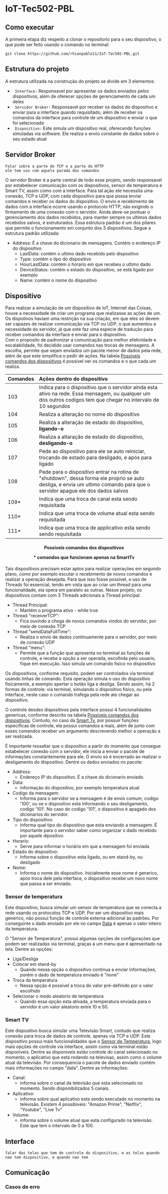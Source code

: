 # IoT-Tec502-PBL

## Como executar
A primeira etapa diz respeito a clonar o repositorio para o seu dispositivo, o que pode ser feito usando o comando no terminal:

``
git clone https://github.com/rhianpablo11/IoT-Tec502-PBL.git
``

## Estrutura do projeto
A estrutura utilizada na construção do projeto se divide em 3 elementos:
  
- ` Interface:` Responsavel por apresentar os dados enviados pelos dispositivos, além de oferecer opções de gerenciamento de cada um deles
- `` Servidor Broker:`` Responsavel por receber os dados do dispositivo e enviar para a interface quando requisitado, além de receber os comandos da interface para controle de um dispositivo e enviar o que foi selecionado
- ``` Dispositivo:``` Este simula um dispositivo real, oferecendo funções simuladas via software. Ele realiza o envio constante de dados sobre o seu estado atual
  
## Servidor Broker
    Falar sobre a parte do TCP e a parte do HTTP
    ele tem uso com aquela parada dos comandos
O servidor Broker é a parte central de todo esse projeto, sendo responsavel por estabelecer comunicação com os dispositivos, sensor de temperatura e Smart TV, assim como com a interface. Para tal ação ele necessita uma conexão, TCP e UDP, com cada dispositivo para que possa enviar comandos e receber os dados do dispositivo. O envio e recebimento de dados com a interface ocorre usando o protocolo HTTP, não exigindo o firmamento de uma conexão com o servidor.
Ainda deve-se pontuar o gerenciamento dos dados recebidos, para manter sempre os ultimos dados recebidos salvos, e estruturados. Essa estrutura padrão é um dos pilares que permite o funcionamento em conjunto dos 3 dispositivos. Segue a estrutura padrão utilizada:
- Address: É a chave do dicionario de mensagens. Contém o endereço IP do dispositivo
  - LastData: contém o ultimo dado recebido pelo dispositivo
  - Type: contém o tipo do dispositivo
  - HourLastData: contém o horario em que recebeu o ultimo dado
  - DeviceStatus: contém o estado do dispositivo, se está ligado por exemplo
  - Name: contém o nome do dispositivo 

## Dispositivo
Para realizar a simulação de um dispositivo de IoT, Internet das Coisas, houve a necessidade de criar um programa que realizasse as ações de um.
Os dispotivos haviam uma restrição na sua criação, em que eles só devem ser capazes de realizar comunicação via TCP ou UDP, o que aumentou a necessidade do servidor, já que este faz uma especie de tradução para receber comandos da interface e enviar para o dispositivo.<br>
Com o proposito de padronizar a comunicação para melhor efetividade e escalabilidade, foi decidido usar comandos nas trocas de mensagens. A escolha, permite que sejam enviados um pacote menor de dados pela rede, além de que este simplifica o pedir de ações. Na tabela [Possíveis comandos dos dispositivos](#possíveis-comandos-dos-dispositivos-comandos-que-funcionam-apenas-na-smarttv) é possível ver os comandos e o que cada um realiza.
<div align="center">
	
| Comandos| Ações dentro do dispositivo|
:----------| :-------------|
| 103           | Indica para o dispositivo que o servidor ainda esta ativo na rede. Essa mensagem, ou qualquer um dos outros codigos tem que chegar no intervalo de 10 segundos|
| 104           | Realiza a alteração no nome do dispositivo|
| 105             | Realiza a alteração de estado do dispositivo, <b>ligando-o</b>
| 106 | Realiza a altaração de estado do dispositivo, <b>desligando-o</b>   |
| 107            | Pede ao dispositivo para ele se auto reiniciar, trocando de estado para desligado, e após para ligado|
| 108 | Pede para o dispositivo entrar na rotina de "shutdown", dessa forma ele proprio se auto desliga, e envia um ultimo comando para que o servidor apague ele dos dados salvos |
| 109*            | Indica que uma troca de canal esta sendo requisitada     |
| 110*           | Indica que uma troca de volume atual esta sendo requisitada    |
| 111*           | Indica que uma troca de applicativo esta sendo sendo requisitada    |
#### Possíveis comandos dos dispositivos<p>* comandos que funcionam apenas na SmartTv</p>
</div>
Tais dispositivos precisam estar aptos para realizar operações em segundo plano, como por exemplo escutar o recebimento de novos comandos e realizar a operação desejada. Para que isso fosse possível, o uso de Threads foi essencial, tendo em vista que ao criar um thread para uma funcionalidade, ela opera em paralelo as outras. Nesse projeto, os dispositivos contam com 3 Threads adicionais a Thread principal.

- Thread Principal:
  - Mantém o programa ativo - while true
- Thread "receiverTCP":
  - Fica ouvindo a chega de novos comandos vindos do servidor, por meio de conexão TCP
- Thread "sendDataFullTime":
  - Realiza o envio de dados continuamente para o servidor, por meio de conexão UDP
- Thread "menu":
  - Permite que a função que apresenta no terminal as funções de controle, e recebe a opção a ser operada, escolhida pelo usuario, fique em execução. Isso simula um comando fisico no dispositivo

Os dispositivos, conforme requisito, podem ser controlados via terminal usando linhas de comando. Esta operação simula o uso do dispositivo fisicamente, a exemplo apertar o botão liga e desliga. Sendo assim, há 2 formas de controle: via terminal, simulando o dispositivo fisico, ou pela interface, neste caso o comando trafega pela rede ate chegar ao dispositivo. 

O controle desdes dispositivos pela interface possui 4 funcionalidades genericas, conforme descrito na tabela [Possíveis comandos dos dispositivos](#possíveis-comandos-dos-dispositivos-comandos-que-funcionam-apenas-na-smarttv). Contudo, no caso da [Smart Tv](#smart-tv), por possuir funções especificas de controle, ela possui comandos a mais, além de junto com esses comandos receber um argumento descrevendo melhor a operação a ser realizada.

É importante ressaltar que o dispositivo a partir do momento que consegue estabelecer conexão com o servidor, ele inicia a enviar o pacote de informações constantemente para ele. O envio só é encerrado ao realizar o desligamento do dispositivo. Dentre os dados enviados no pacote:

- Address:
  - Endereço IP do dispositivo. É a chave do dicionario enviado.
- Data:
  - informação do dispositivo, por exemplo temperatura atual
- Codigo da mensagem:
  - Informa para o servidor se a mensagem é de envio comum, codigo '100', ou se o dispositivo esta informando o seu desligamento, codigo '101'. No caso do codigo '101', o dispositivo é apagado dos dicionarios do servidor.
- Tipo do dispositivo:
  - Informa qual tipo do dispositivo que esta enviando a mensagem. É importante para o servidor saber como organizar o dado recebido por aquele dipositivo
- Horario:
  - Serve para informar o horário em que a mensagem foi enviada
- Estado do dispositivo:
  - Informa sobre o dispositivo esta ligado, ou em stand-by, ou desligado
- Nome:
  - Informa o nome do dispositivo. Inicialmente esse nome é generico, após troca dele pela interface, o dispositivo recebe um novo nome que passa a ser enviado.


### Sensor de temperatura
Este dispositivo, busca simular um sensor de temperatura que se conecta a rede usando os protocolos TCP e UDP. Por ser um dispositivo mais generico, não possui função de controle externa adicional às padrões. Por conseguinte o dado enviado por ele no campo [Data](#L69) é apenas o valor inteiro da temperatura.

O "Sensor de Temperatura", possui algumas opções de configurações que podem ser realizadas via terminal, graças a um menu que é apresentado na tela. Dentre as opções:

- Liga/Desliga
- Colocar em stand-by
  - Quando nessa opção o dispositivo continua a enviar informações, porém o dado de temperatura enviado é "none"
- Troca da temperatura
  - Nessa opção é possivel a troca do valor pré-definido por o valor escolhido
- Selecionar o modo aleatorio de temperatura
  - Quando essa opção esta ativada, a temperatura enviada para o servidor é um valor aleatorio entre 10 e 50.
### Smart TV
Este dispositivo busca simular uma Televisão Smart, contudo que realiza conexão para troca de dados de controle, apenas via TCP e UDP. Este dispositivo possui mais funcionalidades que o [Sensor de Temperatura](#sensor-de-temperatura), logo mais opções de controle via interface, assim como via terminal estão disponiveis. Dentre as disponiveis estão controle do canal selecionado no momento, o aplicativo que esta rodando na televisao, assim como o volume atual da televisão. Por consequencia o pacote de dados enviado contém mais informações no campo "data". Dentre as informações:
- Canal:
  - informa sobre o canal da televisão que esta selecionado no momento. Sendo disponibilizados 5 canais.
- Aplicativo:
  - informa sobre qual aplicativo esta sendo executado no momento na televisão. Existem 4 possibiveis: "Amazon Prime", "Netflix", "Youtube", "Live Tv"
- Volume:
  - informa sobre o volume atual que esta configurado na televisão. Este que tem o intervalo de 0 a 100.

## Interface
    falar das telas que tem de controle do dispositivo, e as telas quando nao tem dispositivo, e quando nao tem 

## Comunicação

### Casos de erro
